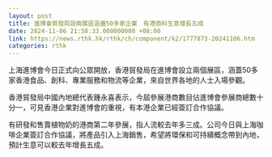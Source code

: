 ```yaml
---
layout: post
title: 進博會貿發局設兩展區涵蓋50多家企業　有港商料生意增長五成
date: 2024-11-06 21:58:33.000000000 +08:00
link: https://news.rthk.hk/rthk/ch/component/k2/1777873-20241106.htm
categories: rthk
---
```


上海進博會今日正式向公眾開放，香港貿發局在進博會設立兩個展區，涵蓋50多家香港食品、創科、專業服務和物流等企業，來自世界各地的人士入場參觀。

香港貿發局中國內地總代表鍾永喜表示，今屆參展港商數目佔進博會參展商總數十分一，可見香港企業對進博會的重視，有本港企業已經簽訂合作協議。

有研發和售賣植物奶的港商第二年參展，指人流較去年多三成。公司今日與上海咖啡企業簽訂合作協議，將產品引入上海銷售，希望將環保和可持續概念帶到內地，預計生意可以較去年增長五成。
